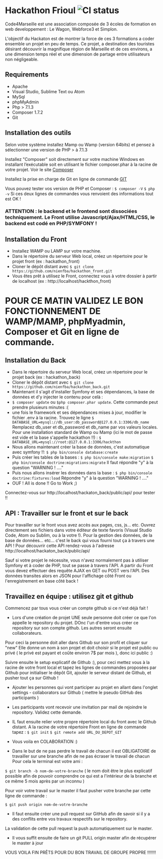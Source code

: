 # Hackathon Frioul ![CI status](http://myprovence.code4marseille.fr/media/logo/code4marseille.png)

Code4Marseille est une association composée de 3 écoles de formation en web developpement : Le Wagon, Webforce3 et Simplon.

L'objectif du Hackaton est de montrer la force de ces 3 formations a coder ensemble un projet en peu de temps. Ce projet, a destination des touristes désirant découvrir la magnifique région de Marseille et de ces environs, a une dimension temps réel et une dimension de partage entre utilisateurs non négligeable.

## Requirements
* Apache
* Visual Studio, Sublime Text ou Atom
* MySql
* phpMyAdmin
* Php > 7.1.3
* Composer 1.7.2
* Git

## Installation des outils

Selon votre système installez Mamp ou Wamp (version 64bits) et pensez à sélectionner une version de PHP > à 7.1.3

Installez "Composer" soit directement sur votre machine Windows en installant l’exécutable soit en utilisant le fichier composer.phar à la racine de votre projet. 
Voir le site [Composer](https://getcomposer.org/download/)

Installez la prise en charge de Git en ligne de commande [GIT](https://git-scm.com/downloads)

Vous pouvez tester vos version de PHP et Composer :
`$ composer -V`
`$ php -v`
Si ces deux lignes de commandes vous renvoient des informations tout est OK !

### ATTENTION : le backend et le frontend sont dissociées techniquement. Le Front utilise Javascript/Ajax/HTML/CSS, le backend est codé en PHP/SYMFONY !

## Installation du Front

* Installez WAMP ou LAMP sur votre machine. 
* Dans le répertoire du serveur Web local, créez un répertoire pour le projet front (ex : hackathon_front)
* Cloner le dépôt distant avec `$ git clone https://github.com/nienfba/hackathon_front.git`
* Vous êtes prêt à utilisez le Front, connectez vous à votre dossier à partir de localhost (ex : http://localhost/hackthon_front)

# POUR CE MATIN VALIDEZ LE BON FONCTIONNEMENT DE WAMP/MAMP, phpMyadmin, Composer et Git en ligne de commande. 

## Installation du Back

* Dans le répertoire du serveur Web local, créez un répertoire pour le projet back (ex : hackathon_back)
* Cloner le dépôt distant avec `$ git clone https://github.com/nienfba/hackathon_back.git`
* Maintenant il s'agit d'installer Symfony et ses dépendances, la base de données et d'y injecter le contenu pour celà :
 * `$ composer update` ou `$php composer.phar update`. Cette commande peut prendre plusieurs minutes :(
 * une fois le framework et ses dépendances mises à jour, modifier le fichier .env à la racine. Trouvez le ligne `$ DATABASE_URL=mysql://db_user:db_password@127.0.0.1:3306/db_name` 
Remplacez db_user et db_password et db_name par vos valeurs locales. Pour une installation standard de Wamp ou Mamp (ici le mot de passe est vide et la base s'appelle hackathon !!) : 
`$ DATABASE_URL=mysql://root:@127.0.0.1:3306/hackthon`
 * Nous allons maintenant créer la base de données, c'est automatique avec symfony !!:
`$ php bin/console database:create`
 * Puis créer les tables de la bases :
 `$ php bin/console make:migration`
 `$ php bin/console doctrine:migrations:migrate`
Il faut répondre "y" à la question "WARNING ! ...."
 * Puis nous allons insérer les données dans la base : 
 `$ php bin/console doctrine:fixtures:load`
Répondre "y" à la question "WARNING ! ...."
* OUF ! All is done !! Go to Work ;)

Connectez-vous sur http://localhost/hackaton_back/public/api/ pour tester !!


## API : Travailler sur le front et sur le back 

Pour travailler sur le front vous avez accès aux pages, css, js... etc. Ouvrez directement ses fichiers dans votre éditeur de texte favoris (Visual Studio Code, Atom ou Sublim, ou à la votre !). 
Pour la gestion des données, de la base de données... etc... c'est le back qui vous fourni tout ça à travers une API ! Pour découvrir cette API rendez-vous à l'adresse http://localhost/hackaton_back/public/api/

Sauf si votre projet le nécessite, vous n'avez normalement pas à utiliser Symfony et à coder de PHP, tout se passe à travers l'API. A partir du Front vous devez effectuer des requête AJAX en GET ou POST vers l'API. Des données transites alors en JSON pour l'affichage côté Front ou l'enregistrement en base côté back !

## Travaillez en équipe : utilisez git et github

Commencez par tous vous créer un compte github si ce n'est déjà fait !

* Lors d'une création de projet UNE seule personne doit créer ce que l'on appelle
le repository du projet. DOnc l'un d'entre vous créer ce repository sur son compte github. Les autres seront ensuite collaborateurs.

Pour ceci la personne doit aller dans Github sur son profil et cliquer sur "new"
Elle donne un nom à son projet et doit choisir si le projet est public ou privé ( le privé est payant et coûte environ 7$ par mois ), donc ici public :)

Suivre ensuite le setup explicatif de Github :), pour ceci mettez vous à la racine de votre front local et tapez les lignes de commandes proposées par Github pour initialiser le dépôt Git, ajouter le serveur distant de Github, et pusher tout ça sur Github !

* Ajouter les personnes qui vont participer au projet en allant dans l'onglet settings - collaborators sur Github
( mettre le pseudo GitHub des participants )


* Les participants vont recevoir une invitation par mail de rejoindre le repository. Validez cette demande.

* IL faut ensuite relier votre propre répertoire local du front avec le Github distant. A la racine de votre répertoire Front en ligne de commande tapez :
`$ git init`
`$ git remote add URL_DU_DEPOT_GIT`

* Vous voila en COLABORATION :)

* Dans le but de ne pas perdre le travail de chacun il est OBLIGATOIRE de travailler sur une branche afin de ne pas écraser le travail de chacun
Pour cela le terminal est votre ami :

`$ git branch -b nom-de-votre-branche` ( le nom doit être le plus explicatif possible afin de pouvoir comprendre ce qui est a l'intérieur de la branche et ce même 5 mois après par un inconnu )

Pour voir votre travail sur le master il faut pusher votre branche par cette ligne de commande :

`$ git push origin nom-de-votre-branche`

* Il faut ensuite créer une pull request sur GitHub afin de savoir si il y a des conflits entre vos travaux respectifs sur le repository.

La validation de cette pull request la push automatiquement sur le master.

* Il vous suffit ensuite de faire un git PULL origin master afin de récupérer le master à jour


VOUS VOILA FIN PRÊTS POUR DU BON TRAVAIL DE GROUPE PROPRE !!!!!!!
